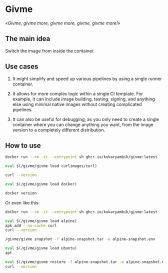 # Givme
_«Givme, givme more, givme more, givme, givme more!»_

## The main idea

Switch the image from inside the container.

## Use cases

1. It might simplify and speed up various pipelines by using a single runner container.

2. It allows for more complex logic within a single CI template. For example, it can include image building, testing, signing, and anything else using minimal native images without creating complicated pipelines.

3. It can also be useful for debugging, as you only need to create a single container where you can change anything you want, from the image version to a completely different distribution.

## How to use

```sh
docker run --rm -it --entrypoint sh ghcr.io/kukaryambik/givme:latest

eval $(/givme/givme load curlimages/curl)

curl --version

eval $(/givme/givme load docker)

docker version

```

Or even like this:
```sh
docker run --rm -it --entrypoint sh ghcr.io/kukaryambik/givme:latest

eval $(/givme/givme load alpine)
apk add --no-cache curl
curl --version

/givme/givme snapshot -f alpine-snapshot.tar -e alpine-snapshot.env

eval $(/givme/givme load ubuntu)
apt

eval $(/givme/givme restore -f alpine-snapshot.tar -e alpine-snapshot.env)
curl --version

```
